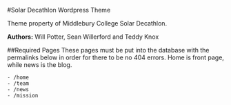 #Solar Decathlon Wordpress Theme

Theme property of Middlebury College Solar Decathlon. 
 
**Authors:** Will Potter, Sean Willerford and Teddy Knox

##Required Pages
These pages must be put into the database with the permalinks below in order for there to be no 404 errors. Home is front page, while news is the blog.

	- /home
	- /team
	- /news
	- /mission
